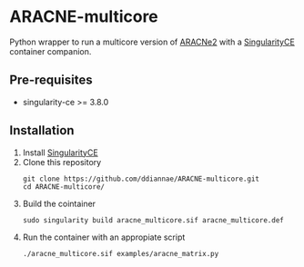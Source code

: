 # ARACNE-multicore
Python wrapper to run a multicore version of [ARACNe2](http://califano.c2b2.columbia.edu/aracne) with a [SingularityCE](https://github.com/sylabs/singularity/) container companion. 

## Pre-requisites
- singularity-ce >= 3.8.0

## Installation
1. Install [SingularityCE](https://github.com/sylabs/singularity/)
2. Clone this repository
   ```
   git clone https://github.com/ddiannae/ARACNE-multicore.git
   cd ARACNE-multicore/
   ```
4. Build the cointainer
   ```
   sudo singularity build aracne_multicore.sif aracne_multicore.def
   ```
6. Run the container with an appropiate script
   ```
   ./aracne_multicore.sif examples/aracne_matrix.py
   ```
   

